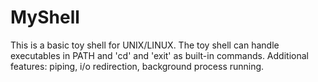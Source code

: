 # MyShell
This is a basic toy shell for UNIX/LINUX.
The toy shell can handle executables in PATH and 'cd' and 'exit' as built-in commands. 
Additional features: piping, i/o redirection, background process running. 
